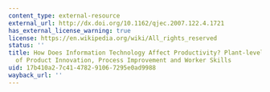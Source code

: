```yaml
---
content_type: external-resource
external_url: http://dx.doi.org/10.1162/qjec.2007.122.4.1721
has_external_license_warning: true
license: https://en.wikipedia.org/wiki/All_rights_reserved
status: ''
title: How Does Information Technology Affect Productivity? Plant-level Comparisons
  of Product Innovation, Process Improvement and Worker Skills
uid: 17b410a2-7c41-4782-9106-7295e0ad9988
wayback_url: ''
---
```


